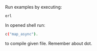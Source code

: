 Run examples by executing:

```sh
erl
```

In opened shell run:

```sh
c("map_async").
```

to compile given file. Remember about dot.
